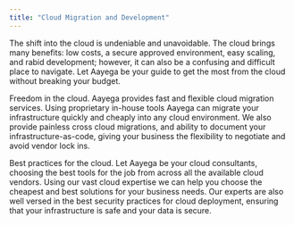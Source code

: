 ```yaml
---
title: "Cloud Migration and Development"
---
```

The shift into the cloud is undeniable and unavoidable. The cloud brings many benefits: low costs, a secure approved environment, easy scaling, and rabid development; however, it can also be a confusing and difficult place to navigate. Let Aayega be your guide to get the most from the cloud without breaking your budget.

Freedom in the cloud. Aayega provides fast and flexible cloud migration services. Using proprietary in-house tools Aayega can migrate your infrastructure quickly and cheaply into any cloud environment. We also provide painless cross cloud migrations, and ability to document your infrastructure-as-code, giving your business the flexibility to negotiate and avoid vendor lock ins.

Best practices for the cloud. Let Aayega be your cloud consultants, choosing the best tools for the job from across all the available cloud vendors. Using our vast cloud expertise we can help you choose the cheapest and best solutions for your business needs. Our experts are also well versed in the best security practices for cloud deployment, ensuring that your infrastructure is safe and your data is secure.
